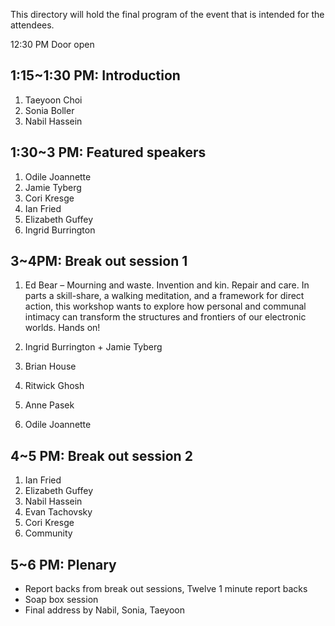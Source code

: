 This directory will hold the final program of the event that is intended for the attendees.

12:30 PM Door open

## 1:15~1:30 PM: Introduction   
1. Taeyoon Choi 
2. Sonia Boller   
3. Nabil Hassein 

## 1:30~3 PM: Featured speakers 
1. Odile Joannette 
2. Jamie Tyberg
3. Cori Kresge
4. Ian Fried
5. Elizabeth Guffey
6. Ingrid Burrington

## 3~4PM: Break out session 1 

1. Ed Bear –  Mourning and waste.  Invention and kin.  Repair and care. 
In parts a skill-share, a walking meditation, and a framework for direct action, this workshop wants to explore how personal and communal intimacy can transform the structures and frontiers of our electronic worlds.  Hands on!

2. Ingrid Burrington + Jamie Tyberg
3. Brian House 
4. Ritwick Ghosh
5. Anne Pasek
6. Odile Joannette 

## 4~5 PM: Break out session 2 

1. Ian Fried
2. Elizabeth Guffey
3. Nabil Hassein 
4. Evan Tachovsky 
5. Cori Kresge
6. Community 


## 5~6 PM: Plenary 

- Report backs from break out sessions, Twelve 1 minute report backs
- Soap box session
- Final address by Nabil, Sonia, Taeyoon 

